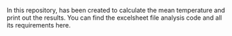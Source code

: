 In this repository, has been created to calculate the mean temperature and print out the results. 
You can find the excelsheet file analysis code and all its requirements here. 
